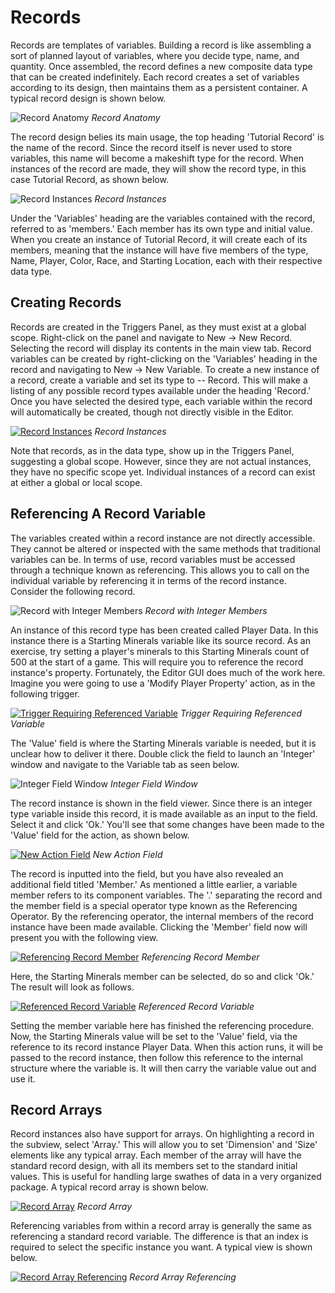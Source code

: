 # Records

Records are templates of variables. Building a record is like assembling a sort of planned layout of variables, where you decide type, name, and quantity. Once assembled, the record defines a new composite data type that can be created indefinitely. Each record creates a set of variables according to its design, then maintains them as a persistent container. A typical record design is shown below.

![Record Anatomy](./resources/040_Records1.png)
*Record Anatomy*

The record design belies its main usage, the top heading 'Tutorial Record' is the name of the record. Since the record itself is never used to store variables, this name will become a makeshift type for the record. When instances of the record are made, they will show the record type, in this case Tutorial Record, as shown below.

![Record Instances](./resources/040_Records2.png)
*Record Instances*

Under the 'Variables' heading are the variables contained with the record, referred to as 'members.' Each member has its own type and initial value. When you create an instance of Tutorial Record, it will create each of its members, meaning that the instance will have five members of the type, Name, Player, Color, Race, and Starting Location, each with their respective data type.

## Creating Records

Records are created in the Triggers Panel, as they must exist at a global scope. Right-click on the panel and navigate to New -\> New Record. Selecting the record will display its contents in the main view tab. Record variables can be created by right-clicking on the 'Variables' heading in the record and navigating to New -\> New Variable. To create a new instance of a record, create a variable and set its type to -- Record. This will make a listing of any possible record types available under the heading 'Record.' Once you have selected the desired type, each variable within the record will automatically be created, though not directly visible in the Editor.

[![Record Instances](./resources/040_Records3.png)](./resources/040_Records3.png)
*Record Instances*

Note that records, as in the data type, show up in the Triggers Panel, suggesting a global scope. However, since they are not actual instances, they have no specific scope yet. Individual instances of a record can exist at either a global or local scope.

## Referencing A Record Variable

The variables created within a record instance are not directly accessible. They cannot be altered or inspected with the same methods that traditional variables can be. In terms of use, record variables must be accessed through a technique known as referencing. This allows you to call on the individual variable by referencing it in terms of the record instance. Consider the following record.

![Record with Integer Members](./resources/040_Records4.png)
*Record with Integer Members*

An instance of this record type has been created called Player Data. In this instance there is a Starting Minerals variable like its source record. As an exercise, try setting a player's minerals to this Starting Minerals count of 500 at the start of a game. This will require you to reference the record instance's property. Fortunately, the Editor GUI does much of the work here. Imagine you were going to use a 'Modify Player Property' action, as in the following trigger.

[![Trigger Requiring Referenced Variable](./resources/040_Records5.png)](./resources/040_Records5.png)
*Trigger Requiring Referenced Variable*

The 'Value' field is where the Starting Minerals variable is needed, but it is unclear how to deliver it there. Double click the field to launch an 'Integer' window and navigate to the Variable tab as seen below.

![Integer Field Window](./resources/040_Records6.png)
*Integer Field Window*

The record instance is shown in the field viewer. Since there is an integer type variable inside this record, it is made available as an input to the field. Select it and click 'Ok.' You'll see that some changes have been made to the 'Value' field for the action, as shown below.

[![New Action Field](./resources/040_Records7.png)](./resources/040_Records7.png)
*New Action Field*

The record is inputted into the field, but you have also revealed an additional field titled 'Member.' As mentioned a little earlier, a variable member refers to its component variables. The '.' separating the record and the member field is a special operator type known as the Referencing Operator. By the referencing operator, the internal members of the record instance have been made available. Clicking the 'Member' field now will present you with the following view.

[![Referencing Record Member](./resources/040_Records8.png)](./resources/040_Records8.png)
*Referencing Record Member*

Here, the Starting Minerals member can be selected, do so and click 'Ok.' The result will look as follows.

[![Referenced Record Variable](./resources/040_Records9.png)](./resources/040_Records9.png)
*Referenced Record Variable*

Setting the member variable here has finished the referencing procedure. Now, the Starting Minerals value will be set to the 'Value' field, via the reference to its record instance Player Data. When this action runs, it will be passed to the record instance, then follow this reference to the internal structure where the variable is. It will then carry the variable value out and use it.

## Record Arrays

Record instances also have support for arrays. On highlighting a record in the subview, select 'Array.' This will allow you to set 'Dimension' and 'Size' elements like any typical array. Each member of the array will have the standard record design, with all its members set to the standard initial values. This is useful for handling large swathes of data in a very organized package. A typical record array is shown below.

[![Record Array](./resources/040_Records10.png)](./resources/040_Records10.png)
*Record Array*

Referencing variables from within a record array is generally the same as referencing a standard record variable. The difference is that an index is required to select the specific instance you want. A typical view is shown below.

[![Record Array Referencing](./resources/040_Records11.png)](./resources/040_Records11.png)
*Record Array Referencing*
